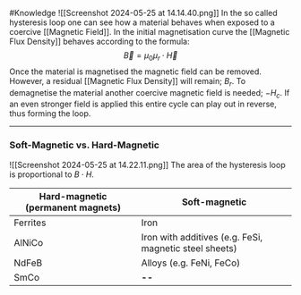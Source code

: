 #Knowledge 
![[Screenshot 2024-05-25 at 14.14.40.png]]
In the so called hysteresis loop one can see how a material behaves when exposed to a coercive [[Magnetic Field]]. In the initial magnetisation curve the [[Magnetic Flux Density]] behaves according to the formula: 
$$
\vec{B}=\mu_0\mu_r \cdot \vec{H}
$$
Once the material is magnetised the magnetic field can be removed. However, a residual [[Magnetic Flux Density]] will remain; $B_r$. To demagnetise the material another coercive magnetic field is needed; $-H_c$. If an even stronger field is applied this entire cycle can play out in reverse, thus forming the loop. 

----
### Soft-Magnetic vs. Hard-Magnetic
![[Screenshot 2024-05-25 at 14.22.11.png]]
The area of the hysteresis loop is proportional to $B \cdot H$. 

| Hard-magnetic (permanent magnets) | Soft-magnetic                                          |
| --------------------------------- | ------------------------------------------------------ |
| Ferrites                          | Iron                                                   |
| AlNiCo                            | Iron with additives (e.g. FeSi, magnetic steel sheets) |
| NdFeB                             | Alloys (e.g. FeNi, FeCo)                               |
| SmCo                              | __--__                                                 |
